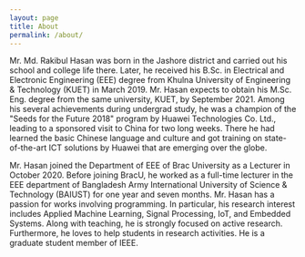 ```yaml
---
layout: page
title: About
permalink: /about/
---
```


Mr. Md. Rakibul Hasan was born in the Jashore district and carried out his school and college life there. Later, he received his B.Sc. in Electrical and Electronic Engineering (EEE) degree from Khulna University of Engineering & Technology (KUET) in March 2019. Mr. Hasan expects to obtain his M.Sc. Eng. degree from the same university, KUET, by September 2021. Among his several achievements during undergrad study, he was a champion of the "Seeds for the Future 2018" program by Huawei Technologies Co. Ltd., leading to a sponsored visit to China for two long weeks. There he had learned the basic Chinese language and culture and got training on state-of-the-art ICT solutions by Huawei that are emerging over the globe.

Mr. Hasan joined the Department of EEE of Brac University as a Lecturer in October 2020. Before joining BracU, he worked as a full-time lecturer in the EEE department of Bangladesh Army International University of Science & Technology (BAIUST) for one year and seven months. Mr. Hasan has a passion for works involving programming. In particular, his research interest includes Applied Machine Learning, Signal Processing, IoT, and Embedded Systems. Along with teaching, he is strongly focused on active research. Furthermore, he loves to help students in research activities. He is a graduate student member of IEEE.

